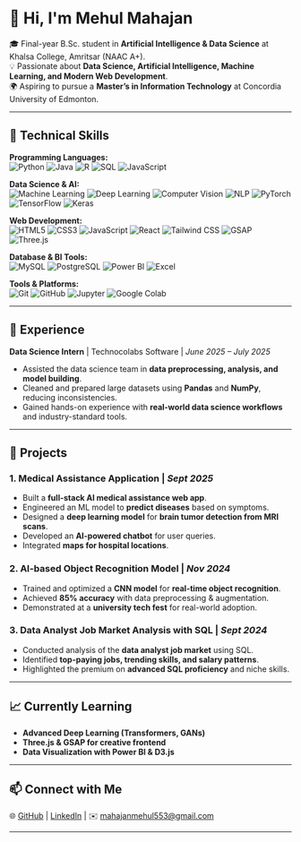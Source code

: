 # 👋 Hi, I'm Mehul Mahajan  

🎓 Final-year B.Sc. student in **Artificial Intelligence & Data Science** at Khalsa College, Amritsar (NAAC A+).  
💡 Passionate about **Data Science, Artificial Intelligence, Machine Learning, and Modern Web Development**.  
🌍 Aspiring to pursue a **Master’s in Information Technology** at Concordia University of Edmonton.  

---

## 🔧 Technical Skills  

**Programming Languages:**  
![Python](https://img.shields.io/badge/Python-3776AB?style=for-the-badge&logo=python&logoColor=white) 
![Java](https://img.shields.io/badge/Java-007396?style=for-the-badge&logo=java&logoColor=white) 
![R](https://img.shields.io/badge/R-276DC3?style=for-the-badge&logo=r&logoColor=white) 
![SQL](https://img.shields.io/badge/SQL-4479A1?style=for-the-badge&logo=postgresql&logoColor=white) 
![JavaScript](https://img.shields.io/badge/JavaScript-F7DF1E?style=for-the-badge&logo=javascript&logoColor=black)  

**Data Science & AI:**  
![Machine Learning](https://img.shields.io/badge/Machine_Learning-102230?style=for-the-badge&logo=tensorflow&logoColor=orange) 
![Deep Learning](https://img.shields.io/badge/Deep_Learning-FF6F00?style=for-the-badge&logo=keras&logoColor=white) 
![Computer Vision](https://img.shields.io/badge/Computer_Vision-000000?style=for-the-badge&logo=opencv&logoColor=white) 
![NLP](https://img.shields.io/badge/NLP-2496ED?style=for-the-badge&logo=python&logoColor=white) 
![PyTorch](https://img.shields.io/badge/PyTorch-EE4C2C?style=for-the-badge&logo=pytorch&logoColor=white) 
![TensorFlow](https://img.shields.io/badge/TensorFlow-FF6F00?style=for-the-badge&logo=tensorflow&logoColor=white) 
![Keras](https://img.shields.io/badge/Keras-D00000?style=for-the-badge&logo=keras&logoColor=white)  

**Web Development:**  
![HTML5](https://img.shields.io/badge/HTML5-E34F26?style=for-the-badge&logo=html5&logoColor=white) 
![CSS3](https://img.shields.io/badge/CSS3-1572B6?style=for-the-badge&logo=css3&logoColor=white) 
![JavaScript](https://img.shields.io/badge/JavaScript-F7DF1E?style=for-the-badge&logo=javascript&logoColor=black) 
![React](https://img.shields.io/badge/React-20232A?style=for-the-badge&logo=react&logoColor=61DAFB) 
![Tailwind CSS](https://img.shields.io/badge/Tailwind_CSS-38B2AC?style=for-the-badge&logo=tailwind-css&logoColor=white) 
![GSAP](https://img.shields.io/badge/GSAP-88CE02?style=for-the-badge&logo=greensock&logoColor=black) 
![Three.js](https://img.shields.io/badge/Three.js-000000?style=for-the-badge&logo=threedotjs&logoColor=white)  

**Database & BI Tools:**  
![MySQL](https://img.shields.io/badge/MySQL-4479A1?style=for-the-badge&logo=mysql&logoColor=white) 
![PostgreSQL](https://img.shields.io/badge/PostgreSQL-336791?style=for-the-badge&logo=postgresql&logoColor=white) 
![Power BI](https://img.shields.io/badge/Power_BI-F2C811?style=for-the-badge&logo=powerbi&logoColor=black) 
![Excel](https://img.shields.io/badge/Excel-217346?style=for-the-badge&logo=microsoftexcel&logoColor=white)  

**Tools & Platforms:**  
![Git](https://img.shields.io/badge/Git-F05032?style=for-the-badge&logo=git&logoColor=white) 
![GitHub](https://img.shields.io/badge/GitHub-181717?style=for-the-badge&logo=github&logoColor=white) 
![Jupyter](https://img.shields.io/badge/Jupyter-F37626?style=for-the-badge&logo=jupyter&logoColor=white) 
![Google Colab](https://img.shields.io/badge/Colab-F9AB00?style=for-the-badge&logo=googlecolab&logoColor=black)  

---

## 💼 Experience  

**Data Science Intern** | Technocolabs Software | *June 2025 – July 2025*  
- Assisted the data science team in **data preprocessing, analysis, and model building**.  
- Cleaned and prepared large datasets using **Pandas** and **NumPy**, reducing inconsistencies.  
- Gained hands-on experience with **real-world data science workflows** and industry-standard tools.  

---

## 🚀 Projects  

### 1. Medical Assistance Application | *Sept 2025*  
- Built a **full-stack AI medical assistance web app**.  
- Engineered an ML model to **predict diseases** based on symptoms.  
- Designed a **deep learning model** for **brain tumor detection from MRI scans**.  
- Developed an **AI-powered chatbot** for user queries.  
- Integrated **maps for hospital locations**.  

### 2. AI-based Object Recognition Model | *Nov 2024*  
- Trained and optimized a **CNN model** for **real-time object recognition**.  
- Achieved **85% accuracy** with data preprocessing & augmentation.  
- Demonstrated at a **university tech fest** for real-world adoption.  

### 3. Data Analyst Job Market Analysis with SQL | *Sept 2024*  
- Conducted analysis of the **data analyst job market** using SQL.  
- Identified **top-paying jobs, trending skills, and salary patterns**.  
- Highlighted the premium on **advanced SQL proficiency** and niche skills.  

---

## 📈 Currently Learning  
- **Advanced Deep Learning (Transformers, GANs)**  
- **Three.js & GSAP for creative frontend**  
- **Data Visualization with Power BI & D3.js**  

---

## 📫 Connect with Me  
🌐 [GitHub](https://github.com/) | [LinkedIn](https://www.linkedin.com/) | ✉️ mahajanmehul553@gmail.com  

---
